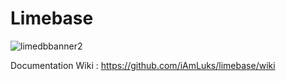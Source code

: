 # Limebase
![limedbbanner2](https://user-images.githubusercontent.com/43921069/161803890-d6a54d73-d7fb-4959-9171-a7aae7126837.png)

Documentation Wiki : https://github.com/iAmLuks/limebase/wiki